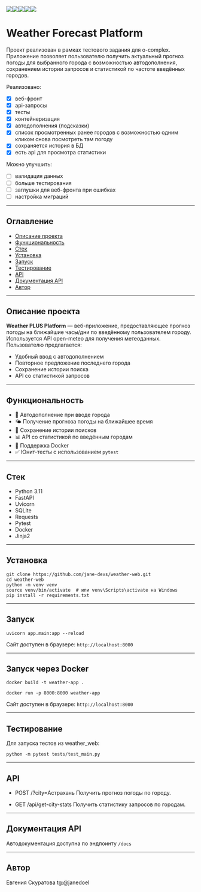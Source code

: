 <img src="https://img.shields.io/badge/Python-3.11-blue?logo=python&logoColor=white&style=for-the-badge" /><img src="https://img.shields.io/badge/FastAPI-0.110.0-green?logo=fastapi&logoColor=white&style=for-the-badge" /><img src="https://img.shields.io/badge/uvicorn-0.29.0-blue?logo=python&style=for-the-badge" /><img src="https://img.shields.io/badge/Pytest-8.1.1-yellow?style=for-the-badge" /><img src="https://img.shields.io/badge/Docker-Supported-informational?logo=docker&style=for-the-badge" />

# Weather Forecast Platform

Проект реализован в рамках тестового задания для o-complex. Приложение позволяет пользователю получить актуальный прогноз погоды для выбранного города с возможностью автодополнения, сохранением истории запросов и статистикой по частоте введённых городов.

Реализовано:
- [x] веб-фронт
- [x] api-запросы
- [x] тесты
- [x] контейнеризация
- [x] автодополнения (подсказки)
- [x] список просмотренных ранее городов с возможностью одним кликом снова посмотреть там погоду
- [x] сохраняется история в БД
- [x] есть api для просмотра статистики

Можно улучшить:
- [ ] валидация данных
- [ ] больше тестирования
- [ ] заглушки для веб-фронта при ошибках
- [ ] настройка миграций

---

## Оглавление

- [Описание проекта](#описание-проекта)  
- [Функциональность](#функциональность)  
- [Стек](#стек)  
- [Установка](#установка)  
- [Запуск](#запуск)  
- [Тестирование](#тестирование)  
- [API](#api)  
- [Документация API](#документация-api)  
- [Автор](#автор)

---

## Описание проекта

**Weather PLUS Platform** — веб-приложение, предоставляющее прогноз погоды на ближайшие часы/дни по введённому пользователем городу. Используется API open-meteo для получения метеоданных. Пользователю предлагается:

- Удобный ввод с автодополнением
- Повторное предложение последнего города
- Сохранение истории поиска
- API со статистикой запросов

---

## Функциональность

- 🔎 Автодополнение при вводе города  
- 🌤 Получение прогноза погоды на ближайшее время  
- 📁 Сохранение истории поисков  
- 📊 API со статистикой по введённым городам  
- 🐳 Поддержка Docker  
- ✅ Юнит-тесты с использованием `pytest`

---

## Стек

- Python 3.11  
- FastAPI  
- Uvicorn  
- SQLite  
- Requests  
- Pytest  
- Docker
- Jinja2

---

## Установка

```
git clone https://github.com/jane-devs/weather-web.git
cd weather-web
python -m venv venv
source venv/bin/activate  # или venv\Scripts\activate на Windows
pip install -r requirements.txt
```

---

## Запуск

```
uvicorn app.main:app --reload
```
Сайт доступен в браузере: `http://localhost:8000`

---

## Запуск через Docker

```
docker build -t weather-app .

docker run -p 8000:8000 weather-app
```

Сайт доступен в браузере: `http://localhost:8000`

---

## Тестирование

Для запуска тестов из weather_web:

```
python -m pytest tests/test_main.py
```

---

## API

- POST /?city=Астрахань
Получить прогноз погоды по городу.

- GET /api/get-city-stats
Получить статистику запросов по городам.

---

## Документация API

Автодокументация доступна по эндпоинту `/docs`

---

## Автор
Евгения Скуратова
tg:@janedoel
